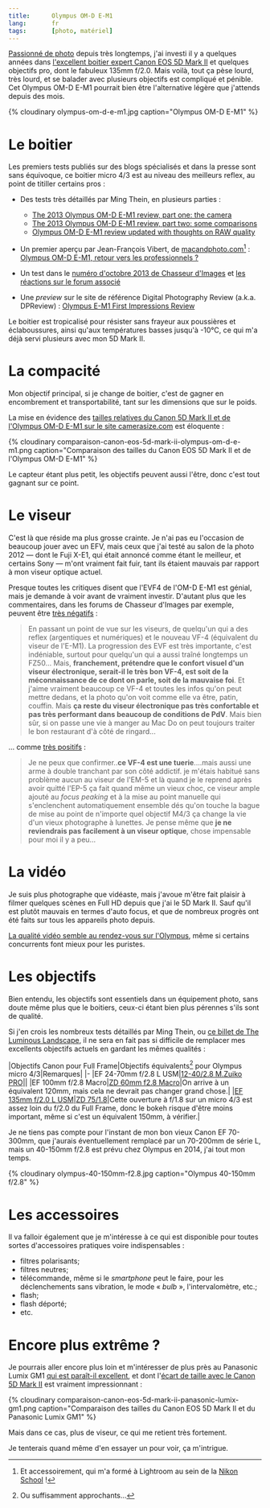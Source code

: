 ```yaml
---
title:      Olympus OM-D E-M1
lang:       fr
tags:       [photo, matériel]
---
```


[Passionné de photo](http://500px.com/nhoizey) depuis très longtemps, j'ai investi il y a quelques années dans [l'excellent boitier expert Canon EOS 5D Mark II](http://www.naturepixel.com/canon_5d_mk2_caracteristiques_essais_photos.htm) et quelques objectifs pro, dont le fabuleux 135mm f/2.0. Mais voilà, tout ça pèse lourd, très lourd, et se balader avec plusieurs objectifs est compliqué et pénible. Cet Olympus OM-D E-M1 pourrait bien être l'alternative légère que j'attends depuis des mois.

{% cloudinary olympus-om-d-e-m1.jpg caption="Olympus OM-D E-M1" %}

# Le boitier

Les premiers tests publiés sur des blogs spécialisés et dans la presse sont sans équivoque, ce boitier micro 4/3 est au niveau des meilleurs reflex, au point de titiller certains pros :

- Des tests très détaillés par Ming Thein, en plusieurs parties :
    - [The 2013 Olympus OM-D E-M1 review, part one: the camera](http://blog.mingthein.com/2013/09/10/olympus-om-d-e-m1-review-1/)
    - [The 2013 Olympus OM-D E-M1 review, part two: some comparisons](http://blog.mingthein.com/2013/09/11/the-2013-olympus-om-d-e-m1-review-2/)
    - [Olympus OM-D E-M1 review updated with thoughts on RAW quality](http://blog.mingthein.com/2013/09/18/olympus-om-d-e-m1-review-updated-with-thoughts-on-raw-quality/)

- Un premier aperçu par Jean-François Vibert, de [macandphoto.com](http://www.macandphoto.com/)[^1] : [Olympus OM-D E-M1, retour vers les professionnels ?](http://www.macandphoto.com/2013/09/olympus-om-d-em-1-le-retour-vers-les-pro-.html)
- Un test dans le [numéro d'octobre 2013 de Chasseur d'Images](http://www.chassimages.com/index.php?mact=News,cntnt01,detail,0&cntnt01articleid=103&cntnt01returnid=58) et [les réactions sur le forum associé](http://www.chassimages.com/forum/index.php/topic,192711.0.html)
- Une *preview* sur le site de référence Digital Photography Review (a.k.a. DPReview) : [Olympus E-M1 First Impressions Review](http://www.dpreview.com/previews/olympus-om-d-e-m1/)

Le boitier est tropicalisé pour résister sans frayeur aux poussières et éclaboussures, ainsi qu'aux températures basses jusqu'à -10°C, ce qui m'a déjà servi plusieurs avec mon 5D Mark II.

# La compacité

Mon objectif principal, si je change de boitier, c'est de gagner en encombrement et transportabilité, tant sur les dimensions que sur le poids.

La mise en évidence des [tailles relatives du Canon 5D Mark II et de l'Olympus OM-D E-M1 sur le site camerasize.com](http://camerasize.com/compare/#482,192) est éloquente :

{% cloudinary comparaison-canon-eos-5d-mark-ii-olympus-om-d-e-m1.png caption="Comparaison des tailles du Canon EOS 5D Mark II et de l'Olympus OM-D E-M1" %}

Le capteur étant plus petit, les objectifs peuvent aussi l'être, donc c'est tout gagnant sur ce point.

# Le viseur

C'est là que réside ma plus grosse crainte. Je n'ai pas eu l'occasion de beaucoup jouer avec un EFV, mais ceux que j'ai testé au salon de la photo 2012 — dont le Fuji X-E1, qui était annoncé comme étant le meilleur, et certains Sony — m'ont vraiment fait fuir, tant ils étaient mauvais par rapport à mon viseur optique actuel.

Presque toutes les critiques disent que l'EVF4 de l'OM-D E-M1 est génial, mais je demande à voir avant de vraiment investir. D'autant plus que les commentaires, dans les forums de Chasseur d'Images par exemple, peuvent être [très négatifs](http://www.chassimages.com/forum/index.php/topic,192711.msg4164695.html#msg4164695) :

> En passant un point de vue sur les viseurs, de quelqu'un qui a des reflex (argentiques et numériques) et le nouveau VF-4 (équivalent du viseur de l'E-M1). La progression des EVF est très importante, c'est indéniable, surtout pour quelqu'un qui a aussi traîné longtemps un FZ50... Mais, **franchement, prétendre que le confort visuel d'un viseur électronique, serait-il le très bon VF-4, est soit de la méconnaissance de ce dont on parle, soit de la mauvaise foi**. Et j'aime vraiment beaucoup ce VF-4 et toutes les infos qu'on peut mettre dedans, et la photo qu'on voit comme elle va être, patin, couffin. Mais **ça reste du viseur électronique pas très confortable et pas très performant dans beaucoup de conditions de PdV**. Mais bien sûr, si on passe une vie à manger au Mac Do on peut toujours traiter le bon restaurant d'à côté de ringard...

… comme [très positifs](http://www.chassimages.com/forum/index.php/topic,192711.msg4175016.html#msg4175016) :

> Je ne peux que confirmer..**ce VF-4 est une tuerie**....mais aussi une arme à double tranchant par son côté addictif. je m'étais habitué sans problème aucun au viseur de l'EM-5 et là quand je le reprend après avoir quitté l'EP-5 ça fait quand même un vieux choc, ce viseur ample ajouté au *focus peaking* et à la mise au point manuelle qui s'enclenchent automatiquement ensemble dés qu'on touche la bague de mise au point de n'importe quel objectif M4/3 ça change la vie d'un vieux photographe à lunettes. Je pense même que **je ne reviendrais pas facilement à un viseur optique**, chose impensable pour moi il y a peu…

# La vidéo

Je suis plus photographe que vidéaste, mais j'avoue m'être fait plaisir à filmer quelques scènes en Full HD depuis que j'ai le 5D Mark II. Sauf qu'il est plutôt mauvais en termes d'auto focus, et que de nombreux progrès ont été faits sur tous les appareils photo depuis.

[La qualité vidéo semble au rendez-vous sur l'Olympus](http://www.flickr.com/photos/terakopian/9728785773/), même si certains concurrents font mieux pour les puristes.

# Les objectifs

Bien entendu, les objectifs sont essentiels dans un équipement photo, sans doute même plus que le boitiers, ceux-ci étant bien plus pérennes s'ils sont de qualité.

Si j'en crois les nombreux tests détaillés par Ming Thein, ou [ce billet de The Luminous Landscape](http://www.luminous-landscape.com/reviews/lenses/one_upon_a_time.shtml), il ne sera en fait pas si difficile de remplacer mes excellents objectifs actuels en gardant les mêmes qualités :

|Objectifs Canon pour Full Frame|Objectifs équivalents[^2] pour Olympus micro 4/3|Remarques|
|-
|EF 24-70mm f/2.8 L USM|[12-40/2.8 M.Zuiko PRO](http://blog.mingthein.com/2013/09/13/lens-review-the-olympus-12-40/)||
|EF 100mm f/2.8 Macro|[ZD 60mm f2.8 Macro](http://blog.mingthein.com/2012/09/21/olympus-60-2-8-macro/)|On arrive à un équivalent 120mm, mais cela ne devrait pas changer grand chose.|
|[EF 135mm f/2.0 L USM](http://www.naturepixel.com/canon_ef_135mm_f2,0_l_essai_photo_5d_mark2.htm)|[ZD 75/1.8](http://blog.mingthein.com/2012/07/22/review-the-olympus-zd-751-8-for-micro-four-thirds/)|Cette ouverture à f/1.8 sur un micro 4/3 est assez loin du f/2.0 du Full Frame, donc le bokeh risque d'être moins important, même si c'est un équivalent 150mm, à vérifier.|

Je ne tiens pas compte pour l'instant de mon bon vieux Canon EF 70-300mm, que j'aurais éventuellement remplacé par un 70-200mm de série L, mais un 40-150mm f/2.8 est prévu chez Olympus en 2014, j'ai tout mon temps.


{% cloudinary olympus-40-150mm-f2.8.jpg caption="Olympus 40-150mm f/2.8" %}

# Les accessoires

Il va falloir également que je m'intéresse à ce qui est disponible pour toutes sortes d'accessoires pratiques voire indispensables :

- filtres polarisants;
- filtres neutres;
- télécommande, même si le *smartphone* peut le faire, pour les déclenchements sans vibration, le mode « *bulb* », l'intervalomètre, etc.;
- flash;
- flash déporté;
- etc.

# Encore plus extrême ?

Je pourrais aller encore plus loin et m'intéresser de plus près au Panasonic Lumix GM1 [qui est paraît-il excellent](http://www.expertreviews.co.uk/digital-cameras/1303702/panasonic-lumix-dmc-gm1), et dont l'[écart de taille avec le Canon 5D Mark II](http://camerasize.com/compare/#192,491) est vraiment impressionnant :

{% cloudinary comparaison-canon-eos-5d-mark-ii-panasonic-lumix-gm1.png caption="Comparaison des tailles du Canon EOS 5D Mark II et du Panasonic Lumix GM1" %}

Mais dans ce cas, plus de viseur, ce qui me retient très fortement.

Je tenterais quand même d'en essayer un pour voir, ça m'intrigue.

[^1]: Et accessoirement, qui m'a formé à Lightroom au sein de la [Nikon School](http://www.nikon-school.fr/) !

[^2]: Ou suffisamment approchants…
